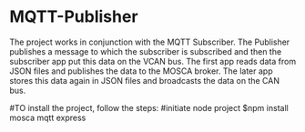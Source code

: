 # MQTT-Publisher
The project works in conjunction with the MQTT Subscriber. The Publisher publishes a message to which the subscriber is subscribed and then the subscriber app put this data on the VCAN bus. The first app reads data from JSON files and publishes the data to the MOSCA broker. The later app stores this data again in JSON files and broadcasts the data on the CAN bus. 

#TO install the project, follow the steps:
#initiate node project
$npm install mosca mqtt express

